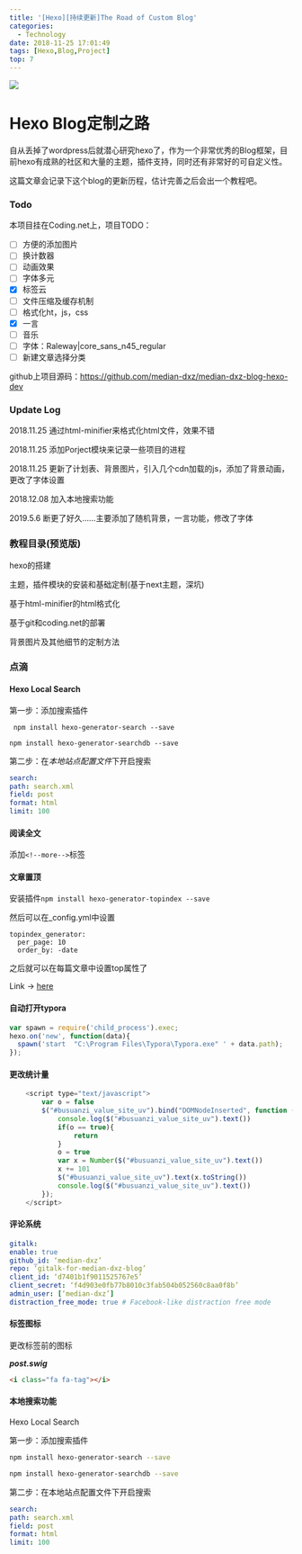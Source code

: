 ```yaml
---
title: '[Hexo][持续更新]The Road of Custom Blog'
categories:
  - Technology
date: 2018-11-25 17:01:49
tags: [Hexo,Blog,Project]
top: 7
---
```


![](https://i.loli.net/2019/05/06/5ccfc7e4ba589.jpg)

# Hexo Blog定制之路

自从丢掉了wordpress后就潜心研究hexo了，作为一个非常优秀的Blog框架，目前hexo有成熟的社区和大量的主题，插件支持，同时还有非常好的可自定义性。

这篇文章会记录下这个blog的更新历程，估计完善之后会出一个教程吧。



### Todo

本项目挂在Coding.net上，项目TODO：

- [ ] 方便的添加图片
- [ ] 换计数器
- [ ] 动画效果
- [ ] 字体多元
- [x] 标签云
- [ ] 文件压缩及缓存机制
- [ ] 格式化ht，js，css
- [x] 一言
- [ ] 音乐
- [ ] 字体：Raleway|core_sans_n45_regular
- [ ] 新建文章选择分类

github上项目源码：<https://github.com/median-dxz/median-dxz-blog-hexo-dev>



### Update Log

2018.11.25 通过html-minifier来格式化html文件，效果不错

2018.11.25 添加Porject模块来记录一些项目的进程

2018.11.25 更新了计划表、背景图片，引入几个cdn加载的js，添加了背景动画，更改了字体设置

2018.12.08 加入本地搜索功能

2019.5.6 断更了好久……主要添加了随机背景，一言功能，修改了字体



### 教程目录(预览版)

hexo的搭建

主题，插件模块的安装和基础定制(基于next主题，深坑)

基于html-minifier的html格式化

基于git和coding.net的部署

背景图片及其他细节的定制方法


<!--more-->

### 点滴


#### Hexo Local Search

第一步：添加搜索插件

` npm install hexo-generator-search --save` 

`npm install hexo-generator-searchdb --save` 

第二步：在*本地站点配置文件*下开启搜索

```yaml
search:
path: search.xml
field: post
format: html
limit: 100
```

#### 阅读全文

添加`<!--more-->`标签

#### 文章置顶

安装插件`npm install hexo-generator-topindex --save`

然后可以在_config.yml中设置
```
topindex_generator:
  per_page: 10
  order_by: -date
```

之后就可以在每篇文章中设置top属性了

Link -> [here](https://github.com/amlove2/hexo-generator-topindex)

#### 自动打开typora

```js
var spawn = require('child_process').exec;
hexo.on('new', function(data){
  spawn('start  "C:\Program Files\Typora\Typora.exe" ' + data.path);
});
```

#### 更改统计量

```js
    <script type="text/javascript">
        var o = false
        $("#busuanzi_value_site_uv").bind("DOMNodeInserted", function () {
            console.log($("#busuanzi_value_site_uv").text())
            if(o == true){
                return
            }
            o = true
            var x = Number($("#busuanzi_value_site_uv").text())
            x += 101
            $("#busuanzi_value_site_uv").text(x.toString())
            console.log($("#busuanzi_value_site_uv").text())
        });
    </script>
```

#### 评论系统

```yaml
gitalk:
enable: true
github_id: ‘median-dxz’
repo: ‘gitalk-for-median-dxz-blog’
client_id: ‘d7401b1f9011525767e5’
client_secret: ‘f4d903e0fb77b8010c3fab504b052560c8aa0f8b’
admin_user: [‘median-dxz’]
distraction_free_mode: true # Facebook-like distraction free mode
```

#### 标签图标

更改标签前的图标

***post.swig***

```html
<i class="fa fa-tag"></i>
```

#### 本地搜索功能

Hexo Local Search

第一步：添加搜索插件

```bash
npm install hexo-generator-search --save

npm install hexo-generator-searchdb --save
```

第二步：在本地站点配置文件下开启搜索

```yaml
search:
path: search.xml
field: post
format: html
limit: 100
```


